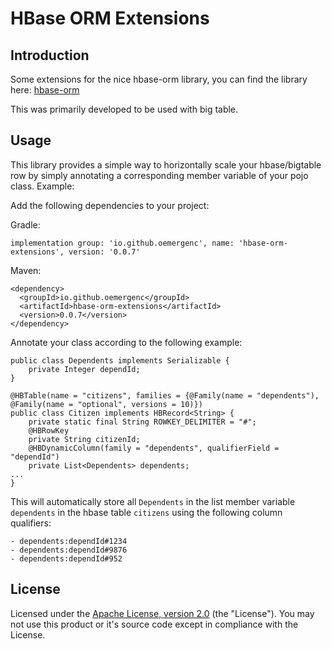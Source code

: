 # HBase ORM Extensions

## Introduction
Some extensions for the nice hbase-orm library, you can find the library here: [hbase-orm](https://flipkart-incubator.github.io/hbase-orm/)

This was primarily developed to be used with big table.

## Usage
This library provides a simple way to horizontally scale your hbase/bigtable row by simply annotating a corresponding member variable of your pojo class. Example:

Add the following dependencies to your project:

Gradle:
```
implementation group: 'io.github.oemergenc', name: 'hbase-orm-extensions', version: '0.0.7'
```
Maven:
```
<dependency>
  <groupId>io.github.oemergenc</groupId>
  <artifactId>hbase-orm-extensions</artifactId>
  <version>0.0.7</version>
</dependency>
```

Annotate your class according to the following example:
```
public class Dependents implements Serializable {
    private Integer dependId;
}

@HBTable(name = "citizens", families = {@Family(name = "dependents"), @Family(name = "optional", versions = 10)})
public class Citizen implements HBRecord<String> {
    private static final String ROWKEY_DELIMITER = "#";
    @HBRowKey
    private String citizenId;
    @HBDynamicColumn(family = "dependents", qualifierField = "dependId")
    private List<Dependents> dependents; 
...
}
```

This will automatically store all `Dependents` in the list member variable `dependents` in the hbase table `citizens` using the following column qualifiers: 
```
- dependents:dependId#1234
- dependents:dependId#9876
- dependents:dependId#952
```

## License

Licensed under the [Apache License, version 2.0](https://www.apache.org/licenses/LICENSE-2.0) (the "License"). You may not use this product or it's source code except in compliance with the License.
